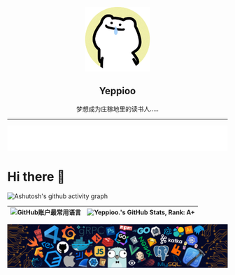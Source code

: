 <p align="center">
  <img width="148" src="./avatar.png">
  <h2 align="center">Yeppioo</h2>
  <p align="center">梦想成为庄稼地里的读书人.....</p>
</p>

---

<div align="center">
    <a href="https://Yeppioo.vip/">
    <img src="./w.svg" alt="Typing SVG" />
    </a>
</div>

# Hi there 👋

![Ashutosh's github activity graph](https://github-readme-activity-graph.vercel.app/graph?username=Yeppioo)

| ![GitHub账户最常用语言](https://github-stats.ubrong.com/api/top-langs/?username=Yeppioo&layout=compact&theme=light) | ![Yeppioo.'s GitHub Stats, Rank: A+](https://github-stats.ubrong.com/api?username=Yeppioo&show_icons=true&theme=light) |
| ------------------------------------------------------------------------------------------------------------------ | ----------------------------------------------------------------------------------------------------------------- |

<img src="./header_.png" alt="Typing SVG" />
